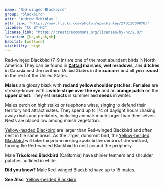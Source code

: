 ```yaml
---
name: "Red-winged Blackbird"
group: "blackbird"
attr: "Andrew McKinlay "
attr_link: "https://www.flickr.com/photos/apmckinlay/27811886876/"
license: "CC BY-NC"
license_link: "https://creativecommons.org/licenses/by-nc/2.0/"
location: [bc,ab,sk,mb]
habitat: [wetland]
visibility: high
---
```

Red-winged Blackbird (7-9 in) are one of the most abundant birds in North America. They can be found in **[Cattail](/plants/cattail/) marshes**, **wet meadows**, and **ditches** in Canada and the northern United States in the **summer** and all **year round** in the rest of the United States.

**Males** are glossy black with **red and yellow shoulder patches**. **Females** are streaky-brown with a **white stripe over the eye** and an **orange patch** on the **upper chest**. They eat **insects** in summer and **seeds** in winter.

Males perch on high stalks or telephone wires, singing to defend their territory and attract mates. They spend up to 1/4 of daylight hours chasing away rivals and predators, including animals much larger than themselves. Nests are placed low among marsh vegetation.

[Yellow-headed Blackbird](/birds/yellhead/) are larger than Red-winged Blackbird and often nest in the same areas. As the larger, dominant bird, the [Yellow-headed Blackbird](/birds/yellhead/) will take the prime nesting spots in the centre of the wetland, forcing the Red-winged Blackbird to nest around the periphery.

Male **Tricolored Blackbird** (California) have shinier feathers and shoulder patches outlined in white.

**Did you know?** Male Red-winged Blackbird have up to 15 mates.

<!-- generated, do not edit -->
**See Also:**
[Yellow-headed Blackbird](/birds/yellhead/)
